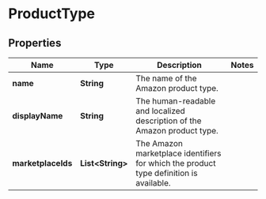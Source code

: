 # ProductType

## Properties
Name | Type | Description | Notes
------------ | ------------- | ------------- | -------------
**name** | **String** | The name of the Amazon product type. | 
**displayName** | **String** | The human-readable and localized description of the Amazon product type. | 
**marketplaceIds** | **List&lt;String&gt;** | The Amazon marketplace identifiers for which the product type definition is available. | 

